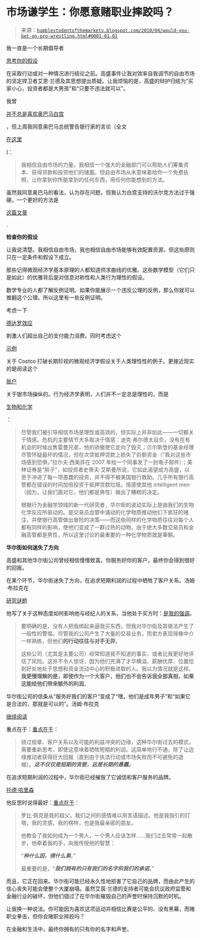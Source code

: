 <!--yml

分类：未分类

日期：2024-05-18 00:30:26

-->

# 市场谦学生：你愿意赌职业摔跤吗？

> 来源：[`humblestudentofthemarkets.blogspot.com/2010/04/would-you-bet-on-pro-wrestling.html#0001-01-01`](https://humblestudentofthemarkets.blogspot.com/2010/04/would-you-bet-on-pro-wrestling.html#0001-01-01)

我一直是一个长期倡导者

[思考你的假设](http://humblestudentofthemarkets.blogspot.com/2009/06/financial-modelers-need-to-thimk.html)

在采取行动或对一种情况进行结论之前。高盛事件让我对效率自我调节的自由市场的坚定捍卫者艾恩·兰德及其思想提出质疑。让我烦恼的是，高盛的辩护归结为“买家小心，投资者都是大男孩”和“只要不违法就可以”。

我曾

[并不总是喜欢奥巴马白宫](http://humblestudentofthemarkets.blogspot.com/2010/04/white-houses-keynesianism-easy-fed.html)

，但上周我同意奥巴马总统警告银行家的言论（全文

[在这里](http://www.nytimes.com/2010/04/23/business/economy/23prexy-text.html?pagewanted=print)

)：

> 我相信自由市场的力量。我相信一个强大的金融部门可以帮助人们筹集资本、获得贷款和投资他们的储蓄。但自由市场从未意味着给你一个免费执照，让你拿到你所能拿到的任何东西，用任何你能想到的方法。

虽然我同意奥巴马的看法，认为存在问题，但我认为白宫支持的沃尔克方法过于强硬。一个更好的方法是

[这篇文章](http://humblestudentofthemarkets.blogspot.com/2010/04/james-grant-gets-on-train.html)

.

**检查你的假设**

让我说清楚。我相信自由市场，我也相信自由市场能够有效配置资源，但这些原则只在一定条件和假设下成立。

那些记得微观经济学基本原理的人都知道供求曲线的优雅。这些数学模型（它们只是如此）的优雅背后是对信息对称性和人类行为理性的假设。

数学专业的人都了解反例证明。如果你能展示一个违反公理的反例，那么你就可以推翻这个公理。所以这里有一些反例证明。

考虑一下

[德达罗效应](http://www.sonic.net/~bri4/diderot.htm)

刺激人们超出自己的支付能力消费。同时考虑这个

[示例](http://scienceblogs.com/cortex/2010/03/costco.php)

关于 Costco 打破长期珍视的微观经济学假设关于人类理性性的例子。更接近现实的是阅读这个

[账户](http://www.zerohedge.com/article/exclusive-second-whistleblower-emerges-deep-insiders-walkthru-silver-market-manipulation)

关于银市场操纵的。行为经济学表明，人们并不一定总是理性的，而是

[生物和化学](http://nymag.com/news/businessfinance/64950/)

：

> 尽管我们被引导相信市场是理性或高效的，但实际上并非如此——一切都关于情感。危机的主要情节大多取决于情感：迪克·弗尔德太自负，没有在有机会的时候出售雷曼兄弟，他的骄傲使它走向了毁灭；贝尔斯登的基金经理尽管怀疑最坏的情况，但在次贷抵押贷款上损失了巨额资金（“我对这些市场感到恐惧，”拉尔夫·西奥菲在 2007 年给一个同事发了一封电子邮件）；美林证券是“胖子”，如投资者史蒂夫·艾斯曼所说，它如此渴望成为高盛，以至于冲进了每一项愚蠢的投资，并不得不被美国银行救助。几乎所有银行高管都在错误的时间加倍投资于抵押贷款垃圾。情感使其他 intelligent men（因为，让我们面对它，他们都是男性）做出了糟糕的决定。
> 
> 根据行为金融学领域的新一代研究者，华尔街的波动实际上是由我们的生物化学反应所驱动的。是交易员血管中涌动的化学物质推动他们下疯狂的赌注，并使银行高管做出冒险的决策——而这些同样的化学物质往往对每个人都有同样的影响，使他们变成了一群过热的动物。由于绝大多数交易员和金融高管都是男性，所以这里讨论的最重要的一种化学物质就是睾酮。

**华尔街如何迷失了方向**

高盛和其他华尔街公司曾经相信慢慢致富。你服务好你的客户，最终你会得到很好的回报。

在某个环节，华尔街迷失了方向，在追求短期利润的过程中牺牲了客户关系。汤姆·布拉克在

[研究谜题](http://researchpuzzle.com/blog/2010/04/17/playing-in-the-street/)

他写了关于这种态度如何影响他与经纪人的关系，当他处于买方时：[是我的强调](http://researchpuzzle.com/blog/2009/09/02/back-at-it/)。

> 要明确的是，没有人把我绑起来逼我买东西，但我对华尔街及其做法产生了一般性的警惕。尽管我的公司产生了大量的交易业务，而卖方表现得像中介一样熟练，但他们**的行动往往与对手无异**。
> 
> 这些公司（尤其是主要公司）经常知道我不知道的事实，或者比我更好地评估了风险。这并不令人惊讶，因为他们充满了才华横溢、薪酬优厚、位置恰到好处地处于思想和资金流动中心的积极进取的人。我以为情况就是这样。**我更慢理解的是，即使作为一个大客户，他们也不会告诉我全部真相，如果这能给他们带来额外的利润**。

华尔街公司的信条从“服务好我们的客户”变成了“嘿，他们是成年男子”和“如果它是合法的，那就是可以的”。汤姆·布拉克

[继续阅读](http://researchpuzzle.com/blog/2010/04/17/playing-in-the-street/)

重点在于：[重点在于](https://example.org)：

> 绕过规章、客户关系以及可能的利益冲突的边缘，这种华尔街过去的模式，需要重新思考，即使这意味着牺牲短期的利润。这简单地行不通，除了让边缘推动者获得巨大回报（直到由于执法行动或市场失败而不可避免的退缩）。***这不仅仅是短期的贪婪，这是长期的愚蠢。***

在追求短期利润的过程中，华尔街已经摧毁了它诚信和客户服务的品牌。

[托德·哈里森](http://www.minyanville.com/businessmarkets/articles/12/4/2006/id/11716)

他反思时说得最好：[重点在于](https://example.org)：

> 罗比·佩克是我的祖父，我们之间的感情难以用言语描述。他是我指引的灯塔，我的灵感，我的榜样，也是我最亲密的朋友。
> 
> 他教会了我如何成为一个男人，一个男人应该怎样……我们过去常常一起散步，他牵着我的手，向我传授他的智慧：
> 
> “***种什么因，得什么果***。”
> 
> 最重要的是，“***我们拥有的只有我们的名字和我们的承诺***。”

而且，它正在回来。华尔街可能已经永久性地损害了它自己的品牌，而由此产生的信心丧失可能会使整个大厦崩塌。虽然艾茵·兰德的支持者可能会抗议政府监管和金融行业的破坏，但他们错过了在华尔街摧毁自己的声誉时保持沉默的时机。

让我换一种说法。你可能因为喜欢这项运动并相信比赛是公平的、没有黑幕，而赌职业拳击，但你会赌职业摔跤吗？

在金融和生活中，最终你拥有的只有你的名字和声誉。
